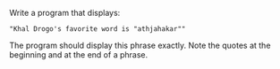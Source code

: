 
Write a program that displays:

```
"Khal Drogo's favorite word is "athjahakar""
```

The program should display this phrase exactly. Note the quotes at the beginning and at the end of a phrase.
